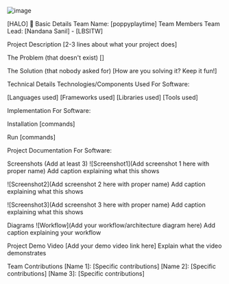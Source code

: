 ![image](https://github.com/user-attachments/assets/df2b48e0-cb8d-40e1-b726-d62cfd9214c9)

[HALO] 🎯
Basic Details
Team Name: [poppyplaytime]
Team Members
Team Lead: [Nandana Sanil] - [LBSITW]

Project Description
[2-3 lines about what your project does]

The Problem (that doesn't exist)
[]

The Solution (that nobody asked for)
[How are you solving it? Keep it fun!]

Technical Details
Technologies/Components Used
For Software:

[Languages used]
[Frameworks used]
[Libraries used]
[Tools used]

Implementation
For Software:

Installation
[commands]

Run
[commands]

Project Documentation
For Software:

Screenshots (Add at least 3)
![Screenshot1](Add screenshot 1 here with proper name) Add caption explaining what this shows

![Screenshot2](Add screenshot 2 here with proper name) Add caption explaining what this shows

![Screenshot3](Add screenshot 3 here with proper name) Add caption explaining what this shows

Diagrams
![Workflow](Add your workflow/architecture diagram here) Add caption explaining your workflow


Project Demo
Video
[Add your demo video link here] Explain what the video demonstrates


Team Contributions
[Name 1]: [Specific contributions]
[Name 2]: [Specific contributions]
[Name 3]: [Specific contributions]
